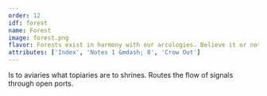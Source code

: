 ```yaml
---
order: 12
idf: forest
name: Forest
image: forest.png
flavor: Forests exist in harmony with our arcologies. Believe it or not it wasn't always this way.
attributes: ['Index', 'Notes 1 &mdash; 8', 'Crow Out']
---
```

Is to aviaries what topiaries are to shrines. Routes the flow of signals through open ports.